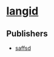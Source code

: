 # [langid](https://pypi.org/project/langid)



## Publishers
- [saffsd](https://pypi.org/user/saffsd)

